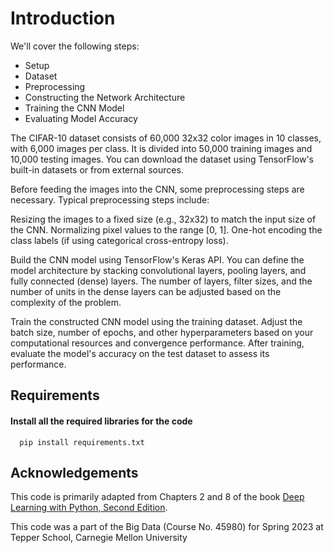 
# Introduction

We'll cover the following steps:

- Setup
- Dataset
- Preprocessing
- Constructing the Network Architecture
- Training the CNN Model
- Evaluating Model Accuracy

The CIFAR-10 dataset consists of 60,000 32x32 color images in 10 classes, with 6,000 images per class. It is divided into 50,000 training images and 10,000 testing images. You can download the dataset using TensorFlow's built-in datasets or from external sources.

Before feeding the images into the CNN, some preprocessing steps are necessary. Typical preprocessing steps include:

Resizing the images to a fixed size (e.g., 32x32) to match the input size of the CNN.
Normalizing pixel values to the range [0, 1].
One-hot encoding the class labels (if using categorical cross-entropy loss).

Build the CNN model using TensorFlow's Keras API. You can define the model architecture by stacking convolutional layers, pooling layers, and fully connected (dense) layers. The number of layers, filter sizes, and the number of units in the dense layers can be adjusted based on the complexity of the problem.

Train the constructed CNN model using the training dataset. Adjust the batch size, number of epochs, and other hyperparameters based on your computational resources and convergence performance. After training, evaluate the model's accuracy on the test dataset to assess its performance.
## Requirements

#### Install all the required libraries for the code

```http
  pip install requirements.txt
```

## Acknowledgements

This code is primarily adapted from Chapters 2 and 8 of the book [Deep Learning with Python, Second Edition](https://www.manning.com/books/deep-learning-with-python-second-edition?a_aid=keras&a_bid=76564dff).

This code was a part of the Big Data (Course No. 45980) for Spring 2023 at Tepper School, Carnegie Mellon University 
